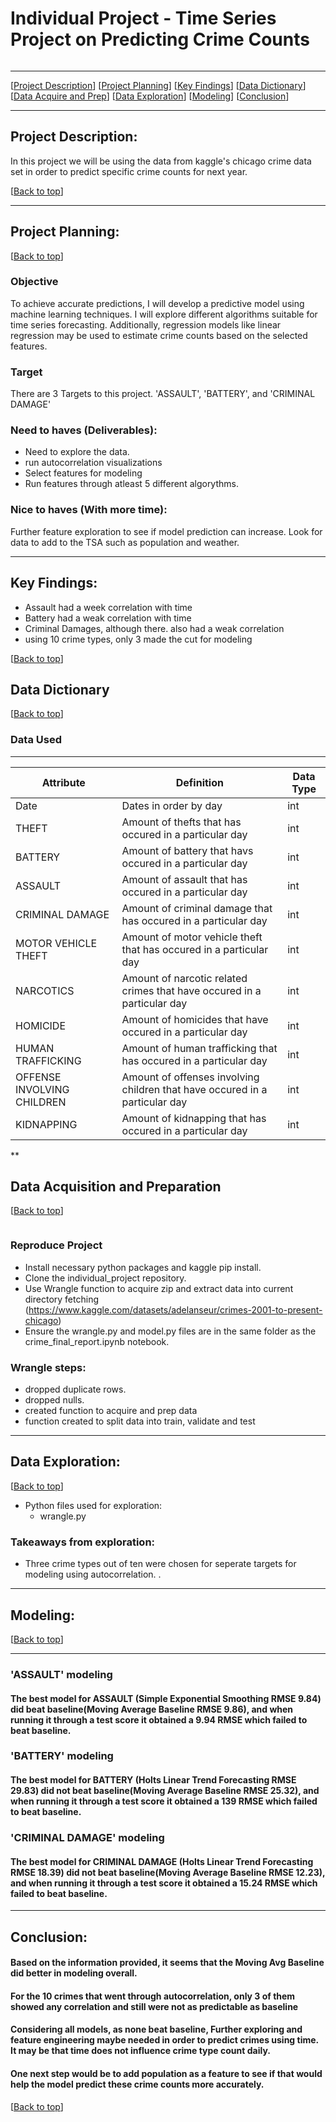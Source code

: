 # <a name="top"></a>Individual Project - Time Series Project on Predicting Crime Counts
![]()


***
[[Project Description](#project_description)]
[[Project Planning](#planning)]
[[Key Findings](#findings)]
[[Data Dictionary](#dictionary)]
[[Data Acquire and Prep](#wrangle)]
[[Data Exploration](#explore)]
[[Modeling](#model)]
[[Conclusion](#conclusion)]
___



## <a name="project_description"></a>Project Description:

In this project we will be using the data from kaggle's chicago crime data set in order to predict specific crime counts for next year.

[[Back to top](#top)]

***
## <a name="planning"></a>Project Planning: 
[[Back to top](#top)]


### Objective
To achieve accurate predictions, I will develop a predictive model using machine learning techniques. I will explore different algorithms suitable for time series forecasting. Additionally, regression models like linear regression may be used to estimate crime counts based on the selected features.



### Target 
There are 3 Targets to this project. 'ASSAULT', 'BATTERY', and 'CRIMINAL DAMAGE'


### Need to haves (Deliverables):
- Need to explore the data.
- run autocorrelation visualizations
- Select features for modeling
- Run features through atleast 5 different algorythms.



### Nice to haves (With more time):
Further feature exploration to see if model prediction can increase. Look for data to add to the TSA such as population and weather.

***

## <a name="findings"></a>Key Findings:
- Assault had a week correlation with time
- Battery had a weak correlation with time
- Criminal Damages, although there. also had a weak correlation
- using 10 crime types, only 3 made the cut for modeling

[[Back to top](#top)]



## <a name="dictionary"></a>Data Dictionary  
[[Back to top](#top)]

### Data Used
---
| Attribute | Definition | Data Type |
| ----- | ----- | ----- |
|Date| Dates in order by day |int|
|THEFT| Amount of thefts that has occured in a particular day |int|
|BATTERY|Amount of battery that havs occured in a particular day |int|
|ASSAULT| Amount of assault that has occured in a particular day |int|
|CRIMINAL DAMAGE| Amount of criminal damage that has occured in a particular day |int|
|MOTOR VEHICLE THEFT| Amount of motor vehicle theft that has occured in a particular day |int|
|NARCOTICS|Amount of narcotic related crimes that have occured in a particular day |int|
|HOMICIDE| Amount of homicides that have occured in a particular day|int|
|HUMAN TRAFFICKING| Amount of human trafficking that has occured in a particular day |int|
|OFFENSE INVOLVING CHILDREN| Amount of offenses involving children that have occured in a particular day|int|
|KIDNAPPING| Amount of kidnapping that has occured in a particular day |int|
**
    

## <a name="wrangle"></a>Data Acquisition and Preparation
[[Back to top](#top)]

![]()

### Reproduce Project

- Install necessary python packages and kaggle pip install.
- Clone the individual_project repository.
- Use Wrangle function to acquire zip and extract data into current directory fetching (https://www.kaggle.com/datasets/adelanseur/crimes-2001-to-present-chicago)
- Ensure the wrangle.py and model.py files are in the same folder as the crime_final_report.ipynb notebook.


### Wrangle steps: 
- dropped duplicate rows.
- dropped nulls.
- created function to acquire and prep data
- function created to split data into train, validate and test



*********************

## <a name="explore"></a>Data Exploration:
[[Back to top](#top)]
- Python files used for exploration:
    - wrangle.py
    
    
    
    


### Takeaways from exploration:
- Three crime types out of ten were chosen for seperate targets for modeling using autocorrelation. .



***

## <a name="model"></a>Modeling:
[[Back to top](#top)]

***

### 'ASSAULT' modeling

#### The best model for ASSAULT (Simple Exponential Smoothing RMSE 9.84) did beat baseline(Moving Average Baseline RMSE 9.86), and when running it through a test score it obtained a 9.94 RMSE which failed to beat baseline.


### 'BATTERY' modeling

#### The best model for BATTERY (Holts Linear Trend Forecasting RMSE 29.83) did not beat baseline(Moving Average Baseline RMSE 25.32), and when running it through a test score it obtained a 139 RMSE which failed to beat baseline.

 
### 'CRIMINAL DAMAGE' modeling

#### The best model for CRIMINAL DAMAGE (Holts Linear Trend Forecasting RMSE 18.39) did not beat baseline(Moving Average Baseline RMSE 12.23), and when running it through a test score it obtained a 15.24 RMSE which failed to beat baseline.

***

## <a name="conclusion"></a>Conclusion:

#### Based on the information provided, it seems that the Moving Avg Baseline did better in modeling overall.
#### 
#### For the 10 crimes that went through autocorrelation, only 3 of them showed any correlation and still were not as predictable as baseline
#### Considering all models, as none beat baseline, Further exploring and feature engineering maybe needed in order to predict crimes using time. It may be that time does not influence crime type count daily.
#### One next step would be to add population as a feature to see if that would help the model predict these crime counts more accurately.

[[Back to top](#top)]